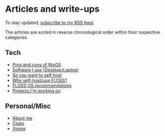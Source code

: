 # Articles and write-ups

To stay updated, [subscribe to my RSS feed](/rss.xml).

The articles are sorted in reverse chronological order within their
respective categories.

## Tech

- [Pros and cons of NixOS](/nixos.html "2020-09-30")
- [Software I use (Desktop/Laptop)](/software.html "2020-09-30")
- [So you want to self host](/self-host-guide.html "2020-09-28")
- [Why self-host/use FLOSS?](/why-self-host.html "2020-09-25")
- [FLOSS OS recommendations](/os.html "2020-09-24")
- [Projects I'm working on](/projects.html "2020-09-24")

## Personal/Misc

- [About me](/about-me.html "2020-09-29")
- [Clues](/clues.html "2020-09-24")
- [/home](/index.html "2020-09-24")
